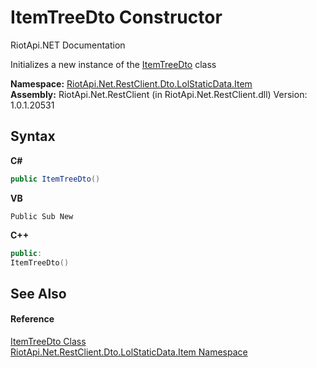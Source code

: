 # ItemTreeDto Constructor 
RiotApi.NET Documentation 

Initializes a new instance of the <a href="5c6dd399-245d-ba30-a2ab-fbe753bcd8e8">ItemTreeDto</a> class

**Namespace:**&nbsp;<a href="de48fbe3-5d1d-7329-f603-32d1973b0313">RiotApi.Net.RestClient.Dto.LolStaticData.Item</a><br />**Assembly:**&nbsp;RiotApi.Net.RestClient (in RiotApi.Net.RestClient.dll) Version: 1.0.1.20531

## Syntax

**C#**<br />
``` C#
public ItemTreeDto()
```

**VB**<br />
``` VB
Public Sub New
```

**C++**<br />
``` C++
public:
ItemTreeDto()
```


## See Also


#### Reference
<a href="5c6dd399-245d-ba30-a2ab-fbe753bcd8e8">ItemTreeDto Class</a><br /><a href="de48fbe3-5d1d-7329-f603-32d1973b0313">RiotApi.Net.RestClient.Dto.LolStaticData.Item Namespace</a><br />